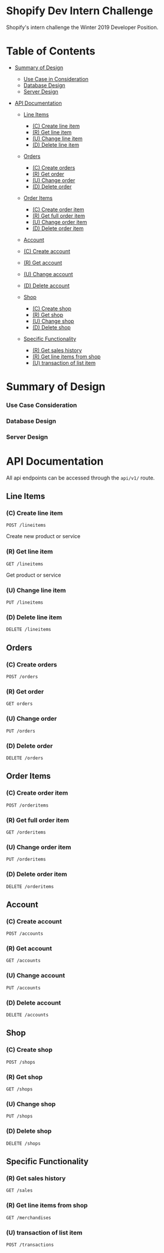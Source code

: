 # Shopify Dev Intern Challenge
Shopify's intern challenge the Winter 2019 Developer Position.

# Table of Contents
* [Summary of Design](#summary-of-design)
  * [Use Case in Consideration](#use-case-consideration)
  * [Database Design](#database-design)
  * [Server Design](#server-design)
 
* [API Documentation](#api-documentation)
  * [Line Items](#line-items)
    * [(C) Create line item](#c-create-line-item)
    * [(R) Get line item](#r-get-line-item)
    * [(U) Change line item](#u-change-line-item)
    * [(D) Delete line item](#d-delete-line-item)

  * [Orders](#orders)
    * [(C) Create orders](#c-create-orders)
    * [(R) Get order](#r-get-order)
    * [(U) Change order](#u-change-order)
    * [(D) Delete order](#d-delete-order)

  * [Order Items](#order-items)
    * [(C) Create order item](#c-create-order-item)
    * [(R) Get full order item](#r-get-full-order-item)
    * [(U) Change order item](#u-change-order-item)
    * [(D) Delete order item](#d-delete-order-item)

  * [Account](#account)
   * [(C) Create account](#c-create-account)
   * [(R) Get account](#r-get-account)
   * [(U) Change account](#u-change-account)
   * [(D) Delete account](#d-delete-account)

  * [Shop](#shop)
    * [(C) Create shop](#c-create-shop)
    * [(R) Get shop](#r-get-shop)
    * [(U) Change shop](#u-change-shop)
    * [(D) Delete shop](#d-delete-shop)

  * [Specific Functionality](#specific-functionality)
    * [(R) Get sales history](#r-get-sales-history)
    * [(R) Get line items from shop](#r-get-line-items-from-shop)
    * [(U) transaction of list item](#u-transaction-of-list-item)

# Summary of Design
### Use Case Consideration
### Database Design
### Server Design


# API Documentation
All api endpoints can be accessed through the `api/v1/` route.

## Line Items
### (C) Create line item
`POST /lineitems`

Create new product or service

### (R) Get line item
`GET /lineitems`

Get product or service

### (U) Change line item
`PUT /lineitems`

### (D) Delete line item
`DELETE /lineitems`

## Orders
### (C) Create orders
`POST /orders`
### (R) Get order
`GET orders`
### (U) Change order
`PUT /orders`
### (D) Delete order
`DELETE /orders`

## Order Items
### (C) Create order item
`POST /orderitems`
### (R) Get full order item
`GET /orderitems`
### (U) Change order item
`PUT /orderitems`
### (D) Delete order item
`DELETE /orderitems`

## Account
### (C) Create account
`POST /accounts`
### (R) Get account
`GET /accounts`
### (U) Change account
`PUT /accounts`
### (D) Delete account
`DELETE /accounts`

## Shop
### (C) Create shop
`POST /shops`
### (R) Get shop
`GET /shops`
### (U) Change shop
`PUT /shops`
### (D) Delete shop
`DELETE /shops`

## Specific Functionality
### (R) Get sales history 
`GET /sales`
### (R) Get line items from shop
`GET /merchandises`
### (U) transaction of list item
`POST /transactions`
